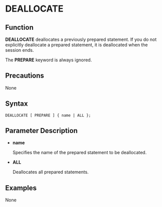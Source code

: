 # DEALLOCATE<a name="EN-US_TOPIC_0289900543"></a>

## Function<a name="en-us_topic_0283136579_en-us_topic_0237122129_en-us_topic_0059778612_sf7de006cb8fc48b2bcd0e6d3c6ea1f2f"></a>

**DEALLOCATE**  deallocates a previously prepared statement. If you do not explicitly deallocate a prepared statement, it is deallocated when the session ends.

The  **PREPARE**  keyword is always ignored.

## Precautions<a name="en-us_topic_0283136579_en-us_topic_0237122129_en-us_topic_0059778612_sf6df3969ac4e4534a3d0bbf89b9a09d8"></a>

None

## Syntax<a name="en-us_topic_0283136579_en-us_topic_0237122129_en-us_topic_0059778612_s7404e1c104a0402e9518adbdfb75cf8c"></a>

```
DEALLOCATE [ PREPARE ] { name | ALL };
```

## Parameter Description<a name="en-us_topic_0283136579_en-us_topic_0237122129_en-us_topic_0059778612_sb42a2e3c4ef945d3b53af4a15f876698"></a>

-   **name**

    Specifies the name of the prepared statement to be deallocated.

-   **ALL**

    Deallocates all prepared statements.


## Examples<a name="en-us_topic_0283136579_en-us_topic_0237122129_en-us_topic_0059778612_s0cd8d4c203d642af85b3ae2ca4600bb3"></a>

None

